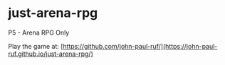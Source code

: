 # just-arena-rpg
P5 - Arena RPG Only

Play the game at: [https://github.com/john-paul-ruf/](https://john-paul-ruf.github.io/just-arena-rpg/)
